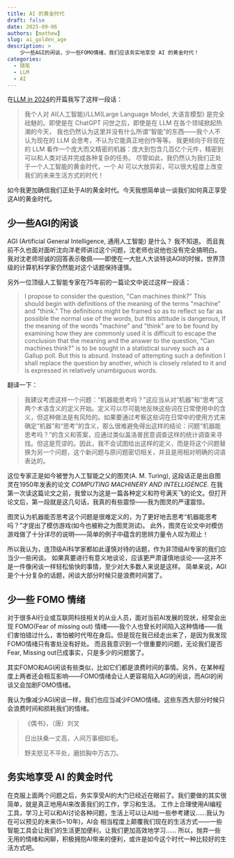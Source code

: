 ```yaml
---
title: AI 的黄金时代
draft: false
date: 2025-09-06
authors: [mathew]
slug: ai_golden_age
description: >
    少一些AGI的闲谈，少一些FOMO情绪，我们应该务实地享受 AI 的黄金时代！
categories:
  - 随笔
  - LLM
  - AI
---
```


在[LLM in 2024](http:datahonor.com/blog/2024/12/23/ai_think_2024/)的开篇我写了这样一段话：

>我个人对 AI(人工智能)/LLM(Large Language Model, 大语言模型) 是完全祛魅的。即使是在 ChatGPT 问世之后，即使是在 LLM 在各个领域掀起热潮的今天， 我也仍然认为这里并没有什么所谓“智能”的东西——我个人不认为现在的 LLM 会思考，不认为它能真正地创作等等。 我更倾向于将现在的 LLM 看作一个庞大而又精密的机器：庞大到包含几百亿个元件，精密到可以和人类对话并完成各种复杂的任务。 尽管如此，我仍然认为我们正处于一个人工智能的黄金时代，一个 AI 可以大放异彩，可以很大程度上改变我们的未来生活方式的时代！

如今我更加确信我们正处于AI的黄金时代。今天我想简单谈一谈我们如何真正享受这AI的黄金时代。


## 少一些AGI的闲谈

AGI (Artificial General Intelligence, 通用人工智能) 是什么？ 我不知道。
而且我前不久也面对面听沈向洋老师讲过这个问题，沈老师也说他也没有完全搞明白。
我对沈老师坦诚的回答表示敬佩——即使在一大批人大谈特谈AGI的时候，世界顶级的计算机科学家仍然能对这个话题保持谨慎。

<!-- more -->

另外一位顶级人工智能专家在75年前的一篇论文中说过这样一段话：

> I propose to consider the question, "Can machines think?" This should begin with
definitions of the meaning of the terms "machine" and "think." The definitions might be
framed so as to reflect so far as possible the normal use of the words, but this attitude is
dangerous, If the meaning of the words "machine" and "think" are to be found by
examining how they are commonly used it is difficult to escape the conclusion that the
meaning and the answer to the question, "Can machines think?" is to be sought in a
statistical survey such as a Gallup poll. But this is absurd. Instead of attempting such a
definition I shall replace the question by another, which is closely related to it and is
expressed in relatively unambiguous words.



翻译一下：

> 我建议考虑这样一个问题：“机器能思考吗？”这应当从对“机器”和“思考”这两个术语含义的定义开始。定义可以尽可能地反映这些词在日常使用中的含义，但这种做法是有风险的。如果要通过考察这些词在日常中的使用方式来确定“机器”和“思考”的含义，那么很难避免得出这样的结论：问题“机器能思考吗？”的含义和答案，应通过类似盖洛普民意调查这样的统计调查来寻找。但这是荒谬的。因此，我不会试图给出这样的定义，而是将这个问题替换为另一个问题，这个新问题与原问题密切相关，并且是用相对明确的词语表达的。

这位专家正是如今被誉为人工智能之父的图灵(A. M. Turing), 这段话正是出自图灵在1950年发表的论文 *COMPUTING MACHINERY AND INTELLIGENCE*.
在我第一次读这篇论文之前，我曾以为这是一篇各种定义和符号满天飞的论文。但打开论文后，第一段就是这几句话，我真的有些震惊——我为图灵的严谨震惊。

图灵认为机器能否思考这个问题是很难定义的，为了更好地去思考“机器能思考吗？”才提出了模仿游戏(如今也被称之为图灵测试)。
此外，图灵在论文中对模仿游戏做了十分详尽的说明——简单的例子中蕴含的思辨力量令人叹为观止！

所以我认为，连顶级AI科学家都如此谨慎对待的话题，作为非顶级AI专家的我们应当少一些闲谈。
如果真要进行有意义地谈论，应该更严肃谨慎地谈论——这并不是一件像闲谈一样轻松愉快的事情，至少对大多数人来说是这样。
简单来说，AGI是个十分复杂的话题，闲谈大部分时候只是浪费时间罢了。


## 少一些 FOMO 情绪

对于很多AI行业或互联网科技相关的从业人员，面对当前AI发展的现状，经常会出现 FOMO(Fear of missing out) 情绪——我个人也曾长时间陷入这种情绪——我们害怕错过什么，害怕被时代甩在身后。但是现在我已经走出来了，是因为我发现FOMO情绪只有害处没有好处。
而且我意识到一个很重要的问题，无论我们是否Fear, Missing out已成事实，只是多少的问题罢了。

其实FOMO和AGI闲谈有些类似，比如它们都是浪费时间的事情。另外，在某种程度上两者还会相互影响——FOMO情绪会让人更容易陷入AGI的闲谈，而AGI的闲谈又会加剧FOMO情绪。

我认为像减少AGI闲谈一样，我们也应当减少FOMO情绪。这些东西大部分时候只会浪费时间和损耗我们的情绪。

> 《偶书》，（唐）刘叉
> 
> 日出扶桑一丈高，人间万事细如毛。
> 
> 野夫怒见不平处，磨损胸中万古刀。


## 务实地享受 AI 的黄金时代

在克服上面两个问题之后，务实享受AI的大门已经近在眼前了。我们要做的其实很简单，就是真正地用AI来改善我们的工作，学习和生活。
工作上合理使用AI编程工具，学习上可以和AI讨论各种问题，生活上可以让AI给一些参考建议……我认为在可以预见的未来(5~10年)，AI会
相当程度上颠覆我们现在的生活方式——一些智能工具会让我们的生活更加便利，让我们更加高效地学习……
所以，抛弃一些无用的情绪和闲聊，积极拥抱AI带来的便利，或许是如今这个时代一种比较好的生活方式吧。
